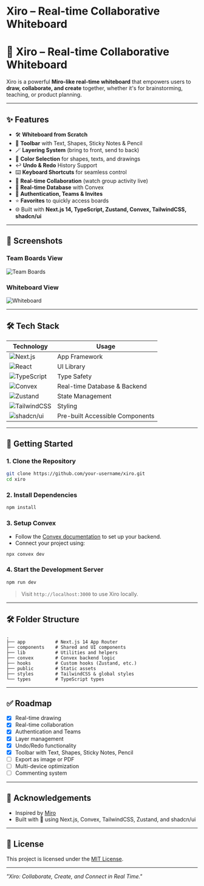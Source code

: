 # Xiro – Real-time Collaborative Whiteboard

# 🚀 Xiro – Real-time Collaborative Whiteboard

Xiro is a powerful **Miro-like real-time whiteboard** that empowers users to **draw, collaborate, and create** together, whether it's for brainstorming, teaching, or product planning.

---

## ✨ Features

* 🛠️ **Whiteboard from Scratch**
* 🧰 **Toolbar** with Text, Shapes, Sticky Notes & Pencil
* 🪄 **Layering System** (bring to front, send to back)
* 🎨 **Color Selection** for shapes, texts, and drawings
* ↩️ **Undo & Redo** History Support
* ⌨️ **Keyboard Shortcuts** for seamless control
* 🤝 **Real-time Collaboration** (watch group activity live)
* 💾 **Real-time Database** with Convex
* 🔐 **Authentication, Teams & Invites**
* ⭐ **Favorites** to quickly access boards
* 🌐 Built with **Next.js 14, TypeScript, Zustand, Convex, TailwindCSS, shadcn/ui**

---

## 📸 Screenshots

### Team Boards View

![Team Boards](https://user-images.githubusercontent.com/your-username/team-boards-screenshot.png)

### Whiteboard View

![Whiteboard](https://user-images.githubusercontent.com/your-username/whiteboard-screenshot.png)

---

## 🛠️ Tech Stack

| Technology                                                                                                    | Usage                           |
| ------------------------------------------------------------------------------------------------------------- | ------------------------------- |
| ![Next.js](https://img.shields.io/badge/Next.js-000000?style=flat\&logo=nextdotjs\&logoColor=white)           | App Framework                   |
| ![React](https://img.shields.io/badge/React-20232A?style=flat\&logo=react\&logoColor=61DAFB)                  | UI Library                      |
| ![TypeScript](https://img.shields.io/badge/TypeScript-007ACC?style=flat\&logo=typescript\&logoColor=white)    | Type Safety                     |
| ![Convex](https://img.shields.io/badge/Convex-6A0DAD?style=flat\&logoColor=white)                             | Real-time Database & Backend    |
| ![Zustand](https://img.shields.io/badge/Zustand-FFAA00?style=flat\&logoColor=white)                           | State Management                |
| ![TailwindCSS](https://img.shields.io/badge/TailwindCSS-06B6D4?style=flat\&logo=tailwindcss\&logoColor=white) | Styling                         |
| ![shadcn/ui](https://img.shields.io/badge/shadcn/ui-111827?style=flat\&logoColor=white)                       | Pre-built Accessible Components |

---

## 🚀 Getting Started

### 1. Clone the Repository

```bash
git clone https://github.com/your-username/xiro.git
cd xiro
```

### 2. Install Dependencies

```bash
npm install
```

### 3. Setup Convex

* Follow the [Convex documentation](https://docs.convex.dev/) to set up your backend.
* Connect your project using:

```bash
npx convex dev
```

### 4. Start the Development Server

```bash
npm run dev
```

> Visit `http://localhost:3000` to use Xiro locally.

---

## 🛠️ Folder Structure

```plaintext
.
├── app           # Next.js 14 App Router
├── components    # Shared and UI components
├── lib           # Utilities and helpers
├── convex        # Convex backend logic
├── hooks         # Custom hooks (Zustand, etc.)
├── public        # Static assets
├── styles        # TailwindCSS & global styles
└── types         # TypeScript types
```

---

## ✅ Roadmap

* [x] Real-time drawing
* [x] Real-time collaboration
* [x] Authentication and Teams
* [x] Layer management
* [x] Undo/Redo functionality
* [x] Toolbar with Text, Shapes, Sticky Notes, Pencil
* [ ] Export as image or PDF
* [ ] Multi-device optimization
* [ ] Commenting system

---

## 🙏 Acknowledgements

* Inspired by [Miro](https://miro.com/)
* Built with 💙 using Next.js, Convex, TailwindCSS, Zustand, and shadcn/ui

---

## 📄 License

This project is licensed under the [MIT License](LICENSE).

---

*"Xiro: Collaborate, Create, and Connect in Real Time."*
